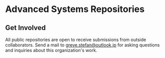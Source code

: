 # Advanced Systems Repositories

## Get Involved

All public repositories are open to receive submissions from outside collaborators. Send a mail to greve.stefan@outlook.jp for
asking questions and inquiries about this organization's work.
